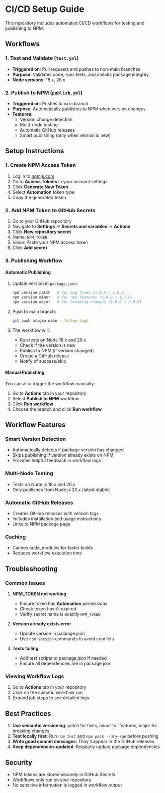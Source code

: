 # CI/CD Setup Guide

This repository includes automated CI/CD workflows for testing and publishing to NPM.

## Workflows

### 1. Test and Validate (`test.yml`)
- **Triggered on**: Pull requests and pushes to non-main branches
- **Purpose**: Validates code, runs tests, and checks package integrity
- **Node versions**: 18.x, 20.x

### 2. Publish to NPM (`publish.yml`)
- **Triggered on**: Pushes to `main` branch
- **Purpose**: Automatically publishes to NPM when version changes
- **Features**:
  - Version change detection
  - Multi-node testing
  - Automatic GitHub releases
  - Smart publishing (only when version is new)

## Setup Instructions

### 1. Create NPM Access Token

1. Log in to [npmjs.com](https://npmjs.com)
2. Go to **Access Tokens** in your account settings
3. Click **Generate New Token**
4. Select **Automation** token type
5. Copy the generated token

### 2. Add NPM Token to GitHub Secrets

1. Go to your GitHub repository
2. Navigate to **Settings** → **Secrets and variables** → **Actions**
3. Click **New repository secret**
4. Name: `NPM_TOKEN`
5. Value: Paste your NPM access token
6. Click **Add secret**

### 3. Publishing Workflow

#### Automatic Publishing
1. Update version in `package.json`:
   ```bash
   npm version patch   # for bug fixes (1.0.0 → 1.0.1)
   npm version minor   # for new features (1.0.0 → 1.1.0)
   npm version major   # for breaking changes (1.0.0 → 2.0.0)
   ```

2. Push to main branch:
   ```bash
   git push origin main --follow-tags
   ```

3. The workflow will:
   - Run tests on Node 18.x and 20.x
   - Check if the version is new
   - Publish to NPM (if version changed)
   - Create a GitHub release
   - Notify of success/skip

#### Manual Publishing
You can also trigger the workflow manually:
1. Go to **Actions** tab in your repository
2. Select **Publish to NPM** workflow
3. Click **Run workflow**
4. Choose the branch and click **Run workflow**

## Workflow Features

### Smart Version Detection
- Automatically detects if package version has changed
- Skips publishing if version already exists on NPM
- Provides helpful feedback in workflow logs

### Multi-Node Testing
- Tests on Node.js 18.x and 20.x
- Only publishes from Node.js 20.x (latest stable)

### Automatic GitHub Releases
- Creates GitHub releases with version tags
- Includes installation and usage instructions
- Links to NPM package page

### Caching
- Caches node_modules for faster builds
- Reduces workflow execution time

## Troubleshooting

### Common Issues

1. **NPM_TOKEN not working**
   - Ensure token has **Automation** permissions
   - Check token hasn't expired
   - Verify secret name is exactly `NPM_TOKEN`

2. **Version already exists error**
   - Update version in package.json
   - Use `npm version` commands to avoid conflicts

3. **Tests failing**
   - Add test scripts to package.json if needed
   - Ensure all dependencies are in package.json

### Viewing Workflow Logs
1. Go to **Actions** tab in your repository
2. Click on the specific workflow run
3. Expand job steps to see detailed logs

## Best Practices

1. **Use semantic versioning**: patch for fixes, minor for features, major for breaking changes
2. **Test locally first**: Run `npm test` and `npm pack --dry-run` before pushing
3. **Write good commit messages**: They'll appear in the GitHub releases
4. **Keep dependencies updated**: Regularly update package dependencies

## Security

- NPM tokens are stored securely in GitHub Secrets
- Workflows only run on your repository
- No sensitive information is logged in workflow output
